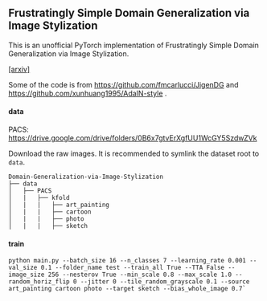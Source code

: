 ## Frustratingly Simple Domain Generalization via Image Stylization

This is an unofficial PyTorch implementation of Frustratingly Simple Domain Generalization via Image Stylization.

[[arxiv]](https://arxiv.org/pdf/2006.11207.pdf)

Some of the code is from https://github.com/fmcarlucci/JigenDG and https://github.com/xunhuang1995/AdaIN-style .

#### data

PACS: https://drive.google.com/drive/folders/0B6x7gtvErXgfUU1WcGY5SzdwZVk

Download the raw images. It is recommended to symlink the dataset root to `data`.

```
Domain-Generalization-via-Image-Stylization
├── data
│   ├── PACS
│   |   ├── kfold
│   |   |   ├── art_painting
│   |   |   ├── cartoon
│   |   |   ├── photo
│   |   |   ├── sketch
```



#### train
```
python main.py --batch_size 16 --n_classes 7 --learning_rate 0.001 --val_size 0.1 --folder_name test --train_all True --TTA False --image_size 256 --nesterov True --min_scale 0.8 --max_scale 1.0 --random_horiz_flip 0 --jitter 0 --tile_random_grayscale 0.1 --source art_painting cartoon photo --target sketch --bias_whole_image 0.7`
```
